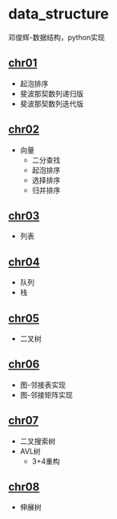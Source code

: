 # data_structure
邓俊辉-数据结构，python实现
## [chr01](./chr01.py)
- 起泡排序
- 斐波那契数列递归版
- 斐波那契数列迭代版
## [chr02](./chr02.py)
- 向量
    - 二分查找
    - 起泡排序
    - 选择排序
    - 归并排序
## [chr03](./chr03.py)
- 列表
## [chr04](./chr04.py)
- 队列
- 栈
## [chr05](./chr05.py)
- 二叉树
## [chr06](./chr06.py)
- 图-邻接表实现
- 图-邻接矩阵实现
## [chr07](./chr07.py)
- 二叉搜索树
- AVL树
    - 3+4重构
## [chr08](./chr08.py)
- 伸展树